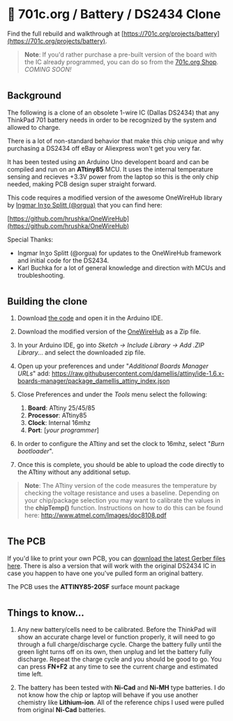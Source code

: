 # 🦋 701c.org / Battery / DS2434 Clone  

Find the full rebuild and walkthrough at [https://701c.org/projects/battery](https://701c.org/projects/battery).

> **Note**: If you'd rather purchase a pre-built version of the board with the IC already programmed, you can do so from the [701c.org Shop](https://701c.org/shop). *COMING SOON!*

#

## Background

The following is a clone of an obsolete 1-wire IC (Dallas DS2434) that any ThinkPad 701 battery needs in order to be recognized by the system and allowed to charge.

There is a lot of non-standard behavior that make this chip unique and why purchasing a DS2434 off eBay or Aliexpress won't get you very far.

It has been tested using an Arduino Uno developent board and can be compiled and run on an **ATtiny85** MCU. It uses the internal temperature sensing and recieves +3.3V power from the laptop so this is the only chip needed, making PCB design super straight forward.

This code requires a modified version of the awesome OneWireHub library by [Ingmar Inʒo Splitt (@orgua)](https://github.com/orgua) that you can find here: 

[https://github.com/hrushka/OneWireHub](https://github.com/hrushka/OneWireHub)

Special Thanks: 
-  Ingmar Inʒo Splitt (@orgua) for updates to the OneWireHub framework and initial code for the DS2434.
-  Karl Buchka for a lot of general knowledge and direction with MCUs and troubleshooting.

#

## Building the clone

1. Download [the code](https://github.com/hrushka/701c.org/tree/main/src/ds2434/ds2434.ino) and open it in the Arduino IDE.
   
2. Download the modified version of the [OneWireHub](https://github.com/hrushka/OneWireHub) as a Zip file.
   
3. In your Arduino IDE, go into *Sketch → Include Library →  Add .ZIP Library...* and select the downloaded zip file.
   
4. Open up your preferences and under "*Additional Boards Manager URLs*" add: https://raw.githubusercontent.com/damellis/attiny/ide-1.6.x-boards-manager/package_damellis_attiny_index.json

5. Close Preferences and under the *Tools* menu select the following:
   1. **Board**: ATtiny 25/45/85
   2. **Processor**: ATtiny85
   3. **Clock**: Internal 16mhz
   4. **Port**: [*your programmer*]

6. In order to configure the ATtiny and set the clock to 16mhz, select "*Burn bootloader*".

7. Once this is complete, you should be able to upload the code directly to the ATtiny without any additional setup.

> **Note**: The ATtiny version of the code measures the temperature by checking the voltage resistance and uses a baseline. Depending on your chip/package selection you may want to calibrate the values in the **chipTemp()** function. Instructions on how to do this can be found here: http://www.atmel.com/Images/doc8108.pdf

#

## The PCB


If you'd like to print your own PCB, you can [download the latest Gerber files here](https://github.com/hrushka/701c.org/tree/main/assets/battery/gerber). There is also a version that will work with the original DS2434 IC in case you happen to have one you've pulled form an original battery.

The PCB uses the **ATTINY85-20SF** surface mount package

#

## Things to know...

1. Any new battery/cells need to be calibrated. Before the ThinkPad will show an accurate charge level or function properly, it will need to go through a full charge/discharge cycle. Charge the battery fully until the green light turns off on its own, then unplug and let the battery fully discharge. Repeat the charge cycle and you should be good to go. You can press **FN+F2** at any time to see the current charge and estimated time left.

2. The battery has been tested with **Ni-Cad** and **Ni-MH** type batteries. I do not know how the chip or laptop will behave if you use another chemistry like **Lithium-ion**. All of the reference chips I used were pulled from original **Ni-Cad** batteries.
